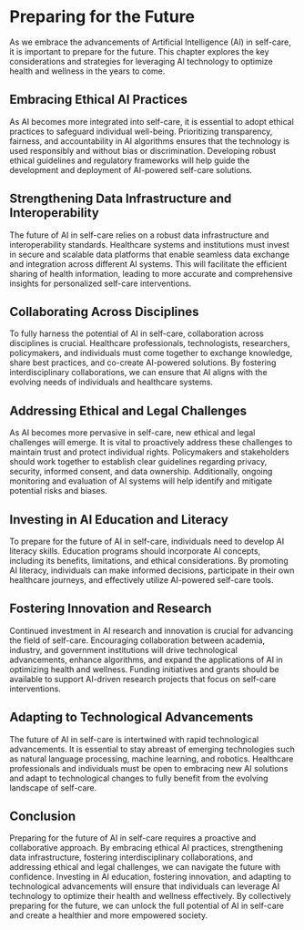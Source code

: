 Preparing for the Future
========================

As we embrace the advancements of Artificial Intelligence (AI) in self-care, it is important to prepare for the future. This chapter explores the key considerations and strategies for leveraging AI technology to optimize health and wellness in the years to come.

Embracing Ethical AI Practices
------------------------------

As AI becomes more integrated into self-care, it is essential to adopt ethical practices to safeguard individual well-being. Prioritizing transparency, fairness, and accountability in AI algorithms ensures that the technology is used responsibly and without bias or discrimination. Developing robust ethical guidelines and regulatory frameworks will help guide the development and deployment of AI-powered self-care solutions.

Strengthening Data Infrastructure and Interoperability
------------------------------------------------------

The future of AI in self-care relies on a robust data infrastructure and interoperability standards. Healthcare systems and institutions must invest in secure and scalable data platforms that enable seamless data exchange and integration across different AI systems. This will facilitate the efficient sharing of health information, leading to more accurate and comprehensive insights for personalized self-care interventions.

Collaborating Across Disciplines
--------------------------------

To fully harness the potential of AI in self-care, collaboration across disciplines is crucial. Healthcare professionals, technologists, researchers, policymakers, and individuals must come together to exchange knowledge, share best practices, and co-create AI-powered solutions. By fostering interdisciplinary collaborations, we can ensure that AI aligns with the evolving needs of individuals and healthcare systems.

Addressing Ethical and Legal Challenges
---------------------------------------

As AI becomes more pervasive in self-care, new ethical and legal challenges will emerge. It is vital to proactively address these challenges to maintain trust and protect individual rights. Policymakers and stakeholders should work together to establish clear guidelines regarding privacy, security, informed consent, and data ownership. Additionally, ongoing monitoring and evaluation of AI systems will help identify and mitigate potential risks and biases.

Investing in AI Education and Literacy
--------------------------------------

To prepare for the future of AI in self-care, individuals need to develop AI literacy skills. Education programs should incorporate AI concepts, including its benefits, limitations, and ethical considerations. By promoting AI literacy, individuals can make informed decisions, participate in their own healthcare journeys, and effectively utilize AI-powered self-care tools.

Fostering Innovation and Research
---------------------------------

Continued investment in AI research and innovation is crucial for advancing the field of self-care. Encouraging collaboration between academia, industry, and government institutions will drive technological advancements, enhance algorithms, and expand the applications of AI in optimizing health and wellness. Funding initiatives and grants should be available to support AI-driven research projects that focus on self-care interventions.

Adapting to Technological Advancements
--------------------------------------

The future of AI in self-care is intertwined with rapid technological advancements. It is essential to stay abreast of emerging technologies such as natural language processing, machine learning, and robotics. Healthcare professionals and individuals must be open to embracing new AI solutions and adapt to technological changes to fully benefit from the evolving landscape of self-care.

Conclusion
----------

Preparing for the future of AI in self-care requires a proactive and collaborative approach. By embracing ethical AI practices, strengthening data infrastructure, fostering interdisciplinary collaborations, and addressing ethical and legal challenges, we can navigate the future with confidence. Investing in AI education, fostering innovation, and adapting to technological advancements will ensure that individuals can leverage AI technology to optimize their health and wellness effectively. By collectively preparing for the future, we can unlock the full potential of AI in self-care and create a healthier and more empowered society.
